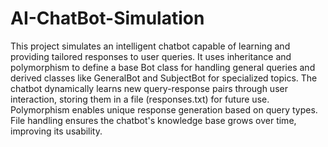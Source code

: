 # AI-ChatBot-Simulation
This project simulates an intelligent chatbot capable of learning and providing tailored responses to user queries. 
It uses inheritance and polymorphism to define a base Bot class for handling general queries and derived classes like GeneralBot and SubjectBot for 
specialized topics. 
The chatbot dynamically learns new query-response pairs through user interaction, storing them in a file (responses.txt) for future use. 
Polymorphism enables unique response generation based on query types. 
File handling ensures the chatbot's knowledge base grows over time, improving its usability. 
